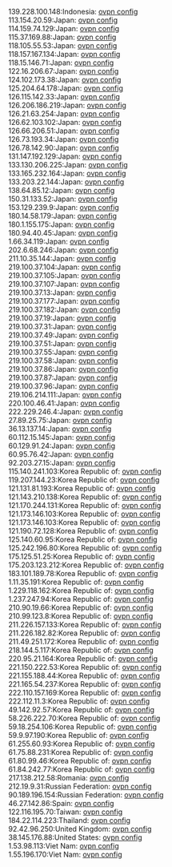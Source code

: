 139.228.100.148:Indonesia: [ovpn config](vpn/139_228_100_148.ovpn)  
113.154.20.59:Japan: [ovpn config](vpn/113_154_20_59.ovpn)  
114.159.74.129:Japan: [ovpn config](vpn/114_159_74_129.ovpn)  
115.37.169.88:Japan: [ovpn config](vpn/115_37_169_88.ovpn)  
118.105.55.53:Japan: [ovpn config](vpn/118_105_55_53.ovpn)  
118.157.167.134:Japan: [ovpn config](vpn/118_157_167_134.ovpn)  
118.15.146.71:Japan: [ovpn config](vpn/118_15_146_71.ovpn)  
122.16.206.67:Japan: [ovpn config](vpn/122_16_206_67.ovpn)  
124.102.173.38:Japan: [ovpn config](vpn/124_102_173_38.ovpn)  
125.204.64.178:Japan: [ovpn config](vpn/125_204_64_178.ovpn)  
126.115.142.33:Japan: [ovpn config](vpn/126_115_142_33.ovpn)  
126.206.186.219:Japan: [ovpn config](vpn/126_206_186_219.ovpn)  
126.21.63.254:Japan: [ovpn config](vpn/126_21_63_254.ovpn)  
126.62.103.102:Japan: [ovpn config](vpn/126_62_103_102.ovpn)  
126.66.206.51:Japan: [ovpn config](vpn/126_66_206_51.ovpn)  
126.73.193.34:Japan: [ovpn config](vpn/126_73_193_34.ovpn)  
126.78.142.90:Japan: [ovpn config](vpn/126_78_142_90.ovpn)  
131.147.192.129:Japan: [ovpn config](vpn/131_147_192_129.ovpn)  
133.130.206.225:Japan: [ovpn config](vpn/133_130_206_225.ovpn)  
133.165.232.164:Japan: [ovpn config](vpn/133_165_232_164.ovpn)  
133.203.22.144:Japan: [ovpn config](vpn/133_203_22_144.ovpn)  
138.64.85.12:Japan: [ovpn config](vpn/138_64_85_12.ovpn)  
150.31.133.52:Japan: [ovpn config](vpn/150_31_133_52.ovpn)  
153.129.239.9:Japan: [ovpn config](vpn/153_129_239_9.ovpn)  
180.14.58.179:Japan: [ovpn config](vpn/180_14_58_179.ovpn)  
180.1.155.175:Japan: [ovpn config](vpn/180_1_155_175.ovpn)  
180.94.40.45:Japan: [ovpn config](vpn/180_94_40_45.ovpn)  
1.66.34.119:Japan: [ovpn config](vpn/1_66_34_119.ovpn)  
202.6.68.246:Japan: [ovpn config](vpn/202_6_68_246.ovpn)  
211.10.35.144:Japan: [ovpn config](vpn/211_10_35_144.ovpn)  
219.100.37.104:Japan: [ovpn config](vpn/219_100_37_104.ovpn)  
219.100.37.105:Japan: [ovpn config](vpn/219_100_37_105.ovpn)  
219.100.37.107:Japan: [ovpn config](vpn/219_100_37_107.ovpn)  
219.100.37.13:Japan: [ovpn config](vpn/219_100_37_13.ovpn)  
219.100.37.177:Japan: [ovpn config](vpn/219_100_37_177.ovpn)  
219.100.37.182:Japan: [ovpn config](vpn/219_100_37_182.ovpn)  
219.100.37.19:Japan: [ovpn config](vpn/219_100_37_19.ovpn)  
219.100.37.31:Japan: [ovpn config](vpn/219_100_37_31.ovpn)  
219.100.37.49:Japan: [ovpn config](vpn/219_100_37_49.ovpn)  
219.100.37.51:Japan: [ovpn config](vpn/219_100_37_51.ovpn)  
219.100.37.55:Japan: [ovpn config](vpn/219_100_37_55.ovpn)  
219.100.37.58:Japan: [ovpn config](vpn/219_100_37_58.ovpn)  
219.100.37.86:Japan: [ovpn config](vpn/219_100_37_86.ovpn)  
219.100.37.87:Japan: [ovpn config](vpn/219_100_37_87.ovpn)  
219.100.37.96:Japan: [ovpn config](vpn/219_100_37_96.ovpn)  
219.106.214.111:Japan: [ovpn config](vpn/219_106_214_111.ovpn)  
220.100.46.41:Japan: [ovpn config](vpn/220_100_46_41.ovpn)  
222.229.246.4:Japan: [ovpn config](vpn/222_229_246_4.ovpn)  
27.89.25.75:Japan: [ovpn config](vpn/27_89_25_75.ovpn)  
36.13.137.14:Japan: [ovpn config](vpn/36_13_137_14.ovpn)  
60.112.15.145:Japan: [ovpn config](vpn/60_112_15_145.ovpn)  
60.129.91.24:Japan: [ovpn config](vpn/60_129_91_24.ovpn)  
60.95.76.42:Japan: [ovpn config](vpn/60_95_76_42.ovpn)  
92.203.27.15:Japan: [ovpn config](vpn/92_203_27_15.ovpn)  
115.140.241.103:Korea Republic of: [ovpn config](vpn/115_140_241_103.ovpn)  
119.207.144.23:Korea Republic of: [ovpn config](vpn/119_207_144_23.ovpn)  
121.131.81.193:Korea Republic of: [ovpn config](vpn/121_131_81_193.ovpn)  
121.143.210.138:Korea Republic of: [ovpn config](vpn/121_143_210_138.ovpn)  
121.170.244.131:Korea Republic of: [ovpn config](vpn/121_170_244_131.ovpn)  
121.173.146.103:Korea Republic of: [ovpn config](vpn/121_173_146_103.ovpn)  
121.173.146.103:Korea Republic of: [ovpn config](vpn/121_173_146_103.ovpn)  
121.190.72.128:Korea Republic of: [ovpn config](vpn/121_190_72_128.ovpn)  
125.140.60.95:Korea Republic of: [ovpn config](vpn/125_140_60_95.ovpn)  
125.242.196.80:Korea Republic of: [ovpn config](vpn/125_242_196_80.ovpn)  
175.125.51.25:Korea Republic of: [ovpn config](vpn/175_125_51_25.ovpn)  
175.203.123.212:Korea Republic of: [ovpn config](vpn/175_203_123_212.ovpn)  
183.101.189.78:Korea Republic of: [ovpn config](vpn/183_101_189_78.ovpn)  
1.11.35.191:Korea Republic of: [ovpn config](vpn/1_11_35_191.ovpn)  
1.229.118.162:Korea Republic of: [ovpn config](vpn/1_229_118_162.ovpn)  
1.237.247.94:Korea Republic of: [ovpn config](vpn/1_237_247_94.ovpn)  
210.90.19.66:Korea Republic of: [ovpn config](vpn/210_90_19_66.ovpn)  
210.99.123.8:Korea Republic of: [ovpn config](vpn/210_99_123_8.ovpn)  
211.226.157.133:Korea Republic of: [ovpn config](vpn/211_226_157_133.ovpn)  
211.226.182.82:Korea Republic of: [ovpn config](vpn/211_226_182_82.ovpn)  
211.49.251.172:Korea Republic of: [ovpn config](vpn/211_49_251_172.ovpn)  
218.144.5.117:Korea Republic of: [ovpn config](vpn/218_144_5_117.ovpn)  
220.95.21.164:Korea Republic of: [ovpn config](vpn/220_95_21_164.ovpn)  
221.150.222.53:Korea Republic of: [ovpn config](vpn/221_150_222_53.ovpn)  
221.155.188.44:Korea Republic of: [ovpn config](vpn/221_155_188_44.ovpn)  
221.165.54.237:Korea Republic of: [ovpn config](vpn/221_165_54_237.ovpn)  
222.110.157.169:Korea Republic of: [ovpn config](vpn/222_110_157_169.ovpn)  
222.112.11.3:Korea Republic of: [ovpn config](vpn/222_112_11_3.ovpn)  
49.142.92.57:Korea Republic of: [ovpn config](vpn/49_142_92_57.ovpn)  
58.226.222.70:Korea Republic of: [ovpn config](vpn/58_226_222_70.ovpn)  
59.18.254.106:Korea Republic of: [ovpn config](vpn/59_18_254_106.ovpn)  
59.9.97.190:Korea Republic of: [ovpn config](vpn/59_9_97_190.ovpn)  
61.255.60.93:Korea Republic of: [ovpn config](vpn/61_255_60_93.ovpn)  
61.75.88.231:Korea Republic of: [ovpn config](vpn/61_75_88_231.ovpn)  
61.80.99.46:Korea Republic of: [ovpn config](vpn/61_80_99_46.ovpn)  
61.84.242.77:Korea Republic of: [ovpn config](vpn/61_84_242_77.ovpn)  
217.138.212.58:Romania: [ovpn config](vpn/217_138_212_58.ovpn)  
212.19.9.31:Russian Federation: [ovpn config](vpn/212_19_9_31.ovpn)  
90.189.196.154:Russian Federation: [ovpn config](vpn/90_189_196_154.ovpn)  
46.27.142.86:Spain: [ovpn config](vpn/46_27_142_86.ovpn)  
122.116.195.70:Taiwan: [ovpn config](vpn/122_116_195_70.ovpn)  
184.22.114.223:Thailand: [ovpn config](vpn/184_22_114_223.ovpn)  
92.42.96.250:United Kingdom: [ovpn config](vpn/92_42_96_250.ovpn)  
38.145.176.88:United States: [ovpn config](vpn/38_145_176_88.ovpn)  
1.53.98.113:Viet Nam: [ovpn config](vpn/1_53_98_113.ovpn)  
1.55.196.170:Viet Nam: [ovpn config](vpn/1_55_196_170.ovpn)  
